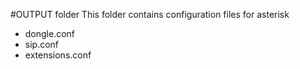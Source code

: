 #OUTPUT folder
This folder contains configuration files for asterisk
* dongle.conf
* sip.conf
* extensions.conf